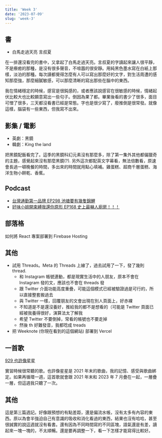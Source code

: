 ```yaml
---
title: 'Week 3'
date: '2023-07-09'
slug: 'week-3'
---
```


## 書

- 白馬走過天亮 言叔夏

在一排還沒看完的書中，又拿起了白馬走過天亮。言叔夏的字讀起來讓人很平靜，不是療癒的那種，是沒有很多聲音，不喧囂的很安靜。用純黑色墨水寫在白紙上那樣，淡泊的那種。每次讀都覺得怎麼有人可以寫出那麼好的文字，對生活周遭的感知那麼強，那麼細膩敏感，可以那麼清晰的寫出那些在腦中的東西。

我在情緒穩定的時候，感官是很鈍感的，或者應該說感官在很敏感的時候，情緒起伏比較大也比較願意寫出一些句子。倒因為果了都。畢業後看的書少了很多，面目可憎了很多，三天都沒看書已經是常態。字也是很少寫了，廢推倒是很常發。就像這樣，腦袋有一些東西，但我寫不出來。

## 影集 / 電影

- 英劇：黑鏡
- 韓劇：King the land

把黑鏡配飯看完了。這季的黑鏡科幻元素沒有那麼多，除了第一集外其他都偏獵奇的主題，感覺起來沒有那麼黑鏡(?). 另外這次都配英文字幕看，無法倍數看，原速會長過一頓晚餐的時間，多出來的時間就用點心填補。雞蛋糕、超商千層蛋糕、海洋生物小餅乾、香蕉。

## Podcast

- [台灣通勤第一品牌 EP298 池塘要有幾隻錦鯉](https://open.spotify.com/episode/4XQMtl41Pu4rXSoEceeZeD?si=e288a009a3f041f8)
- [好味小姐開束縛我還你原形 EP168 史上最嚇人廚房！！！](https://open.spotify.com/episode/6kSohwz899HEy2NWCpSQPh?si=0fc77d24d5de4096)

## 部落格

如何將 React 專案部署到 Firebase Hosting

## 其他

- 試用 Threads。Meta 的 Threads 上線了，過去試用了一下，發了幾則 thread.
  - 和 Instagram 帳號連動，都是現實生活中的人朋友，原本不會在 Instagram 發的文，應該也不會在 threads 發
  - 跟 Twitter 介面功能高度重疊，可能這個模式已經被驗證過是可行的，所以直接整套搬過去
  - 與 Twitter 一樣，回覆朋友的文會出現在別人頁面上，好赤裸
  - 不知道是不是還沒養好，推給我的都不是想看的（可能是 Twitter 頁面已經被我養得很好，演算法太了解我
  - 希望 Twitter 不要倒掉，常看的帳號也不要走掉
  - 然後 th 好難發音，我都唸成 treads
- 把 Weeknote (你現在看到的這個網站) 部署到 Vercel

## 一首歌

[929 也許像星星](https://www.youtube.com/watch?v=dorGQ5WNSU0)

實習時候很常聽的歌。也許像星星是 2021 年末的歌曲，我的記憶、感受與歌曲綁定。如果再循環一週，這首歌就會跟 2021 年末和 2023 年 7 月疊在一起，一層疊一層，但這週我只聽了一次。

## 其他

這是第三篇週記。好像跟預想的有點差距，還是偏流水帳，沒有太多有內容的東西。原以為會半強迫自己有意識的吸收和消化看過的東西，結果也沒有哈哈，甚至很誠實的說這週就沒有看書。還有因為不同時間寫的不同區塊，語氣還是有差，讀起來一塊一塊的，不太順暢。還是要再調整一下，看一下怎樣才能寫得比較好。
